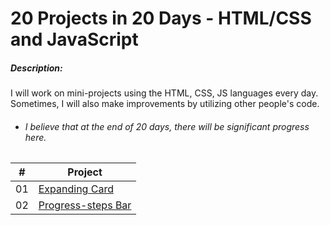 

 # 20 Projects in 20 Days - HTML/CSS and JavaScript



 ##### Description:

 I will work on mini-projects using the HTML, CSS, JS languages every day. Sometimes, I will also make improvements by utilizing other people's code.

 - ###### I believe that at the end of 20 days, there will be significant progress here.

| # | Project |
| ------ | ------ |
| 01 | [Expanding Card](https://github.com/cankerim02/50-projects-50-days/tree/master/expanding-cards "Expanding Card")|
| 02 | [Progress-steps Bar](https://github.com/cankerim02/50-projects-50-days/tree/master/expanding-cards "Progress-steps Bar")|

